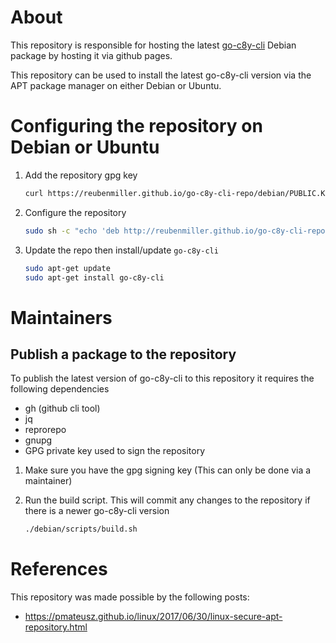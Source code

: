 
# About

This repository is responsible for hosting the latest [go-c8y-cli](https://goc8ycli.netlify.app/) Debian package by hosting it via github pages.

This repository can be used to install the latest go-c8y-cli version via the APT package manager on either Debian or Ubuntu.

# Configuring the repository on Debian or Ubuntu

1. Add the repository gpg key

    ```bash
    curl https://reubenmiller.github.io/go-c8y-cli-repo/debian/PUBLIC.KEY | sudo apt-key add -
    ```

2. Configure the repository

    ```bash
    sudo sh -c "echo 'deb http://reubenmiller.github.io/go-c8y-cli-repo/debian stable main' >> /etc/apt/sources.list"
    ```

3. Update the repo then install/update `go-c8y-cli`

    ```bash
    sudo apt-get update
    sudo apt-get install go-c8y-cli
    ```

# Maintainers

## Publish a package to the repository

To publish the latest version of go-c8y-cli to this repository it requires the following dependencies

* gh (github cli tool)
* jq
* reprorepo
* gnupg
* GPG private key used to sign the repository

1. Make sure you have the gpg signing key (This can only be done via a maintainer)

2. Run the build script. This will commit any changes to the repository if there is a newer go-c8y-cli version

    ```bash
    ./debian/scripts/build.sh
    ```

# References

This repository was made possible by the following posts:

* https://pmateusz.github.io/linux/2017/06/30/linux-secure-apt-repository.html
